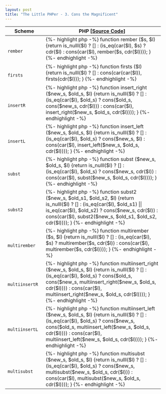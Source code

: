 ```yaml
---
layout: post
title: "The Little PHPer - 3. Cons the Magnificent"
---
```


<table>
    <thead>
        <tr>
            <th>
                Scheme
            </th>
            <th>
                PHP <span class="sc-ref">[<a href="https://github.com/whitephp/the-little-phper/blob/master/src/chapter_3.php" target="_whitephp-ref">Source Code</a>]</span>
            </th>
        </tr>
    </thead>
    <tbody>
        <tr>
            <td>
            <code>
            rember
            </code>
            </td>
            <td>
            {%- highlight php -%}
function rember
($s, $l)
{return
    is_nulll($l) ? [] 
    : (is_eq(car($l), $s) ? cdr($l) 
      : cons(car($l), rember($s, cdr($l))));
}
            {%- endhighlight -%}
            </td>
        </tr>
        <tr>
            <td>
            <code>
            firsts
            </code>
            </td>
            <td>
            {%- highlight php -%}
function firsts
($l)
{return
    is_nulll($l) ? [] 
    : cons(car(car($l)), firsts(cdr($l)));
}
            {%- endhighlight -%}
            </td>
        </tr>
        <tr>
            <td>
            <code>
            insertR
            </code>
            </td>
            <td>
            {%- highlight php -%}
function insert_right
($new_s, $old_s, $l)
{return
    is_nulll($l) ? []
    : (is_eq(car($l), $old_s) ? cons($old_s, cons($new_s, cdr($l)))
      : cons(car($l), insert_right($new_s, $old_s, cdr($l))));
}
            {%- endhighlight -%}
            </td>
        </tr>
        <tr>
            <td>
            <code>
            insertL
            </code>
            </td>
            <td>
            {%- highlight php -%}
function insert_left
($new_s, $old_s, $l)
{return
    is_nulll($l) ? []
    : (is_eq(car($l), $old_s) ? cons($new_s, $l)
      : cons(car($l), insert_left($new_s, $old_s, cdr($l))));
}
            {%- endhighlight -%}
            </td>
        </tr>
        <tr>
            <td>
            <code>
            subst
            </code>
            </td>
            <td>
            {%- highlight php -%}
function subst
($new_s, $old_s, $l)
{return
    is_nulll($l) ? []
    : (is_eq(car($l), $old_s) ? cons($new_s, cdr($l))
      : cons(car($l), subst($new_s, $old_s, cdr($l))));
}
            {%- endhighlight -%}
            </td>
        </tr>
        <tr>
            <td>
            <code>
            subst2
            </code>
            </td>
            <td>
            {%- highlight php -%}
function subst2
($new_s, $old_s1, $old_s2, $l)
{return 
    is_nulll($l) ? []
    : (is_eq(car($l), $old_s1) || is_eq(car($l), $old_s2) ? 
        cons($new_s, cdr($l))
      : cons(car($l), subst2($new_s, $old_s1, $old_s2, cdr($l))));
}
            {%- endhighlight -%}
            </td>
        </tr>
        <tr>
            <td>
            <code>
            multirember
            </code>
            </td>
            <td>
            {%- highlight php -%}
function multirember
($s, $l)
{return
    is_nulll($l) ? []
    : (is_eq(car($l), $s) ? multirember($s, cdr($l))
      : cons(car($l), multirember($s, cdr($l))));
}
            {%- endhighlight -%}
            </td>
        </tr>
        <tr>
            <td>
            <code>
            multiinsertR
            </code>
            </td>
            <td>
            {%- highlight php -%}
function multiinsert_right
($new_s, $old_s, $l)
{return
    is_nulll($l) ? []
    : (is_eq(car($l), $old_s) ? 
        cons($old_s, 
             cons($new_s, 
                    multiinsert_right($new_s, $old_s, cdr($l))))
      : cons(car($l), multiinsert_right($new_s, $old_s, cdr($l))));
}
            {%- endhighlight -%}
            </td>
        </tr>
        <tr>
            <td>
            <code>
            multiinsertL
            </code>
            </td>
            <td>
            {%- highlight php -%}
function multiinsert_left
($new_s, $old_s, $l)
{return
    is_nulll($l) ? []
    : (is_eq(car($l), $old_s) ?
            cons($new_s,
                 cons($old_s,
                    multiinsert_left($new_s, $old_s, cdr($l))))
      : cons(car($l), multiinsert_left($new_s, $old_s, cdr($l))));
}
            {%- endhighlight -%}
            </td>
        </tr>
        <tr>
            <td>
            <code>
            multisubst
            </code>
            </td>
            <td>
            {%- highlight php -%}
function multisubst
($new_s, $old_s, $l)
{return
    is_nulll($l) ? []
    : (is_eq(car($l), $old_s) ?
       cons($new_s, multisubst($new_s, $old_s, cdr($l)))
      : cons(car($l), multisubst($new_s, $old_s, cdr($l))));
}
            {%- endhighlight -%}
            </td>
        </tr>
    </tbody>
</table>
